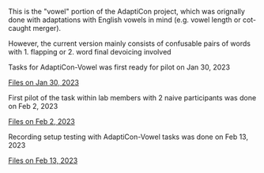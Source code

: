 This is the "vowel" portion of the AdaptiCon project, which was orignally done with adaptations with English vowels in mind (e.g. vowel length or cot-caught merger).

However, the current version mainly consists of confusable pairs of words with 1. flapping or 2. word final devoicing involved

Tasks for AdaptiCon-Vowel was first ready for pilot on Jan 30, 2023

[Files on Jan 30, 2023](https://github.com/SFU-LAB/adapticon/tree/main/AdaptiCon-Vowel%20Jan%2030,%202023)

First pilot of the task within lab members with 2 naive participants was done on Feb 2, 2023

[Files on Feb 2, 2023](https://github.com/SFU-LAB/adapticon/tree/main/AdaptiCon-Vowel%20Feb%202.%202023)

Recording setup testing with AdaptiCon-Vowel tasks was done on Feb 13, 2023

[Files on Feb 13, 2023](https://github.com/SFU-LAB/adapticon/tree/main/AdaptiCon-Vowel%20Feb%2013,%202023)
